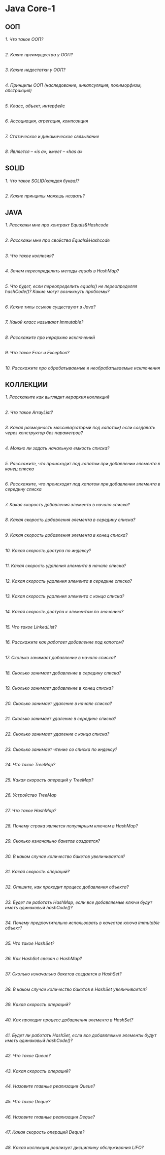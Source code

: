 # Java Core-1

## ООП

###### 1. Что такое ООП?
###### 2. Какие преимущества у ООП?
###### 3. Какие недостатки у ООП?
###### 4. Принципы ООП (наследование, инкапсуляция, полиморфизм, абстракция)
###### 5. Класс, объект, интерфейс
###### 6. Ассоциация, агрегация, композиция
###### 7. Статическое и динамическое связывание
###### 8. Является – «is a», имеет – «has a»

## SOLID

###### 1. Что такое SOLID(каждая буква)?
###### 2. Какие принципы можешь назвать?

## JAVA

###### 1. Расскажи мне про контракт Equals&Hashcode
###### 2. Расскажи мне про свойства Equals&Hashcode
###### 3. Что такое коллизия?
###### 4. Зачем переопределять методы equals в HashMap? 
###### 5. Что будет, если переопределить equals() не переопределяя hashCode()? Какие могут возникнуть проблемы?
###### 6. Какие типы ссылок существуют в Java?
###### 7. Какой класс называют Immutable?
###### 8. Расскажите про иерархию исключений
###### 9. Что такое Error и Exception?
###### 10. Расскажите про обрабатываемые и необрабатываемые исключения

## КОЛЛЕКЦИИ

###### 1. Расскажите как выглядит иерархия коллекций
###### 2. Что такое ArrayList?
###### 3. Какая размерность массива(который под капотом) если создавать через конструктор без параметров?
###### 4. Можно ли задать начальную емкость списка?
###### 5. Расскажите, что происходит под капотом при добавлении элемента в конец списка
###### 6. Расскажите, что происходит под капотом при добавлении элемента в середину списка
###### 7. Какая скорость добавления элемента в начало списка?
###### 8. Какая скорость добавления элемента в середину списка?
###### 9. Какая скорость добавления элемента в конец списка?
###### 10. Какая скорость доступа по индексу?
###### 11. Какая скорость удаления элемента в начале списка?
###### 12. Какая скорость удаления элемента в середине списка?
###### 13. Какая скорость удаления элемента с конца списка?
###### 14. Какая скорость доступа к элементам по значению?
###### 15. Что такое LinkedList?
###### 16. Расскажите как работает добавление под капотом?
###### 17. Сколько занимает добавление в начало списка?
###### 18. Сколько занимает добавление в середину списка?
###### 19. Сколько занимает добавление в конец списка?
###### 20. Сколько занимает удаление в начале списка?
###### 21. Сколько занимает удаление в середине списка?
###### 22. Сколько занимает удаление с конца списка?
###### 23. Сколько занимает чтение со списка по индексу?
###### 24. Что такое TreeMap?
###### 25. Какая скорость операций у TreeMap?
###### 26. Устройство TreeMap
###### 27. Что такое HashMap?
###### 28. Почему строка является популярным ключом в HashMap?
###### 29. Сколько изначально бакетов создается?
###### 30. В каком случае количество бакетов увеличивается?
###### 31. Какая скорость операций?
###### 32. Опишите, как проходит процесс добавления объекта?
###### 33. Будет ли работать HashMap, если все добавляемые ключи будут иметь одинаковый hashCode()?
###### 34. Почему предпочтительно использовать в качестве ключа immutable объект?
###### 35. Что такое HashSet?
###### 36. Как HashSet связан с HashMap?
###### 37. Сколько изначально бакетов создается в HashSet?
###### 38. В каком случае количество бакетов в HashSet увеличивается?
###### 39. Какая скорость операций?
###### 40. Как проходит процесс добавления элемента в HashSet?
###### 41. Будет ли работать HashSet, если все добавляемые элементы будут иметь одинаковый hashCode()?
###### 42. Что такое Queue?
###### 43. Какая скорость операций?
###### 44. Назовите главные реализации Queue?
###### 45. Что такое Deque?
###### 46. Назовите главные реализации Deque?
###### 47. Какая скорость операций Deque?
###### 48. Какая коллекция реализует дисциплину обслуживания LIFO?
